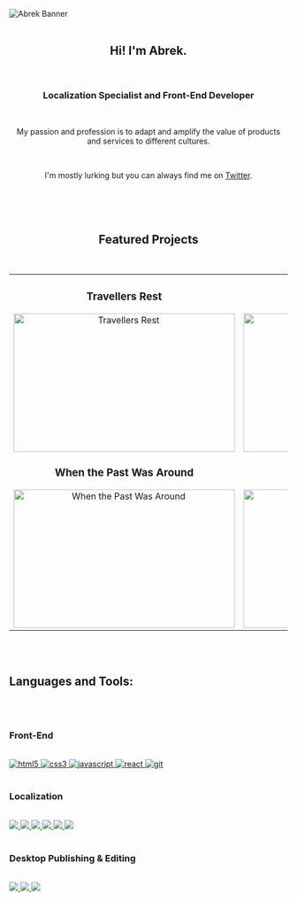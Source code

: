 ![Abrek Banner](https://user-images.githubusercontent.com/44588876/224436283-ced47436-8e2a-4a50-93d0-1356a45cf26f.png)
<br>
<br>

<h2 align="center">Hi! I'm Abrek.</h2>
<br>
<h3 align="center">Localization Specialist and Front-End Developer</h3>
<br>
<p align="center">My passion and profession is to adapt and amplify the value of products and services to different cultures.</p>
<br>
<p align="center">I'm mostly lurking but you can always find me on <a href="https://twitter.com/HorseLord_Abrek" rel="noopener noreferrer" target="_blank">Twitter</a>.</p>
<br>
<br>
<br>

<h2 align="center">Featured Projects</h2>
<br>

<div align="center">
<table>
<tr>
<td width="50%">
<h3 align="center">Travellers Rest</h3>
<div align="center">
<a href="https://store.steampowered.com/app/1139980/Travellers_Rest/" target="_blank"><img src="https://images.gog-statics.com/e9ea2bc3af5caa1a2b9b37cd761fce5a150378996a1897448cfa653ecf05445f.jpg" width="400" height="250" alt="Travellers Rest"></a>
</div>

<h3 align="center">When the Past Was Around</h3>
<div align="center">
<a href="https://store.steampowered.com/app/1164050/When_The_Past_Was_Around/" target="_blank"><img src="https://assets.nintendo.com/image/upload/c_fill,w_1200/q_auto:best/f_auto/dpr_2.0/ncom/en_US/games/switch/w/when-the-past-was-around-switch/hero" width="400" height="250" alt="When the Past Was Around"></a>
</div>
</td>

<td width="50%">
<h3 align="center">DIG - Deep In Galaxies</h3>
<div align="center">                                       
<a href="https://store.steampowered.com/app/1442840/DIG__Deep_In_Galaxies/" target="_blank"> <img src="https://i.hizliresim.com/cy86n2d.jpeg" width="400" height="250" alt="Deep In Galaxies"></a>
</div>

<h3 align="center">A Space For the Unbound</h3>
<div align="center">
<a href="https://store.steampowered.com/app/1201270/A_Space_for_the_Unbound/" target="_blank"><img src="https://assets.nintendo.com/image/upload/c_fill,w_1200/q_auto:best/f_auto/dpr_2.0/ncom/en_US/games/switch/a/a-space-for-the-unbound-switch/hero" width="400" height="250" alt="ASTFU"></a>
</div>                                                                  
</table>                                                                                 
</div>

<br>
<br>
<h2 align="left">Languages and Tools:</h2>
<br>
<br>
<p align="left">
<h3 align="left">Front-End</h3>
<br>
<a href="https://www.w3.org/html/" target="_blank"> <img src="https://img.shields.io/badge/HTML5-E34F26?style=for-the-badge&logo=html5&logoColor=white" alt="html5" /> </a>
<a href="https://www.w3schools.com/css/" target="_blank"> <img src="https://img.shields.io/badge/CSS3-1572B6?style=for-the-badge&logo=css3&logoColor=white" alt="css3" /> </a>
<a href="https://developer.mozilla.org/en-US/docs/Web/JavaScript" target="_blank"> <img src="https://img.shields.io/badge/JavaScript-323330?style=for-the-badge&logo=javascript&logoColor=F7DF1Eg" alt="javascript" </a>
<a href="https://reactjs.org/" target="_blank"> <img src="https://img.shields.io/badge/react-%2320232a.svg?style=for-the-badge&logo=react&logoColor=%2361DAFB" alt="react" </a>
<a href="https://git-scm.com/" target="_blank"> <img src="https://img.shields.io/badge/Git-F05032?style=for-the-badge&logo=git&logoColor=white" alt="git" </a>
<br>
<br>
</a>
<h3 align="left">Localization</h3>
<br>
<a href="https://www.memoq.com" target="_blank"> <img src="https://img.shields.io/badge/MemoQ-orange?style=for-the-badge&logo=microsofttranslator">
<a href="https://www.rws.com/localization/products/trados-studio/" target="_blank"> <img src="https://img.shields.io/badge/RWS%20Trados-green?style=for-the-badge&logo=microsofttranslator&"> 
<a href="https://phrase.com" target="_blank"> <img src="https://img.shields.io/badge/Phrase-9cf?style=for-the-badge&logo=microsofttranslator&">
<a href="https://www.phrase.com" target="_blank"> <img src="https://img.shields.io/badge/Crowdin-lightgrey?style=for-the-badge&logo=microsofttranslator&">
<a href="https://www.smartcat.ai" target="_blank"> <img src="https://img.shields.io/badge/Smartcat-violet?style=for-the-badge&logo=microsofttranslator&">
<a href="https://www.xbench.net" target="_blank"> <img src="https://img.shields.io/badge/XBENCH-pink?style=for-the-badge&logo=microsofttranslator&">
<br>
<br>
</a>
<h3 align="left">Desktop Publishing & Editing</h3>
<br>
<a href="https://www.canva.com" target="_blank"> <img src="https://img.shields.io/badge/CANVA-white?style=for-the-badge&logo=canva">
<a href="https://www.adobe.com/" target="_blank"> <img src="https://img.shields.io/badge/InDesign-blue?style=for-the-badge&logo=adobeindesign">
<a href="https://www.adobe.com/" target="_blank"> <img src="https://img.shields.io/badge/PHOTOSHOP-gray?style=for-the-badge&logo=adobephotoshop"></a>